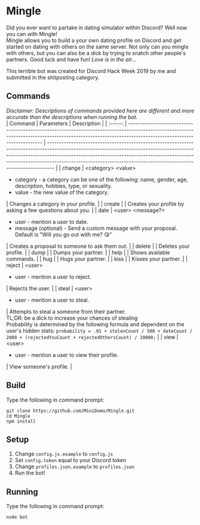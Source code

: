 # Mingle
Did you ever want to partake in dating simulator within Discord? Well now you can with Mingle!  
Mingle allows you to build a your own dating profile on Discord and get started on dating with others on the same server. Not only can you mingle with others, but you can also be a dick by trying to snatch other people's partners. Good luck and have fun! *Love is in the air...*


This terrible bot was created for Discord Hack Week 2019 by me and submitted in the shitposting category.

## Commands
*Disclaimer: Descriptions of commands provided here are different and more accurate than the descriptions when running the bot.*  
| Command | Parameters                                                                                                                                                                                             | Description                                                                                                                                                                                                                                                                                                                 |
| :-----: | ------------------------------------------------------------------------------------------------------------------------------------------------------------------------------------------------------ | --------------------------------------------------------------------------------------------------------------------------------------------------------------------------------------------------------------------------------------------------------------------------------------------------------------------------- |
| change  | \<category> \<value> <ul><li>category - a category can be one of the following: name, gender, age, description, hobbies, type, or sexuality.</li><li>value - the new value of the category. </li></ul> | Changes a category in your profile.                                                                                                                                                                                                                                                                                         |
| create  |                                                                                                                                                                                                        | Creates your profile by asking a few questions about you.                                                                                                                                                                                                                                                                   |
|  date   | \<user> \<message?> <ul><li>user - mention a user to date. </li><li>message (optional) - Send a custom message with your proposal. Default is "Will you go out with me? 😘"</li></ul>                  | Creates a proposal to someone to ask them out.                                                                                                                                                                                                                                                                              |
| delete  |                                                                                                                                                                                                        | Deletes your profile.                                                                                                                                                                                                                                                                                                       |
|  dump   |                                                                                                                                                                                                        | Dumps your partner.                                                                                                                                                                                                                                                                                                         |
|  help   |                                                                                                                                                                                                        | Shows available commands.                                                                                                                                                                                                                                                                                                   |
|   hug   |                                                                                                                                                                                                        | Hugs your partner.                                                                                                                                                                                                                                                                                                          |
|  kiss   |                                                                                                                                                                                                        | Kisses your partner.                                                                                                                                                                                                                                                                                                        |
| reject  | \<user> <ul><li>user -  mention a user to reject.</li></ul>                                                                                                                                            | Rejects the user.                                                                                                                                                                                                                                                                                                           |
|  steal  | \<user> <ul><li>user - mention a user to steal.</li></ul>                                                                                                                                              | Attempts to steal a someone from their partner. <br> TL;DR: be a dick to increase your chances of stealing <br> Probability is determined by the following formula and dependent on the user's hidden stats: `probability = .01 + stolenCount / 500 + dateCount / 2000 + (rejectedYouCount + rejectedOthersCount) / 10000;` |
|  view   | \<user> <ul><li>user - mention a user to view their profile.</li></ul>                                                                                                                                 | View someone's profile.                                                                                                                                                                                                                                                                                                     |
## Build
Type the following in command prompt:
```shell
git clone https://github.com/MiniDomo/Mingle.git
cd Mingle
npm install
```

## Setup
1. Change `config.js.example` to `config.js`
2. Set `config.token` equal to your Discord token
3. Change `profiles.json.example` to `profiles.json`
4. Run the bot!

## Running
Type the following in command prompt:
```shell
node bot
```